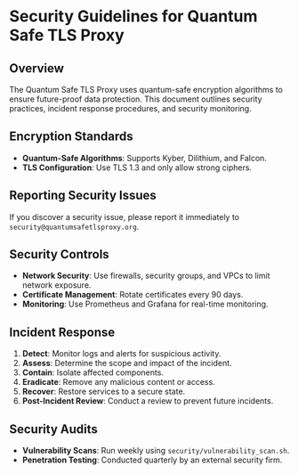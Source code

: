 # Security Guidelines for Quantum Safe TLS Proxy

## Overview
The Quantum Safe TLS Proxy uses quantum-safe encryption algorithms to ensure future-proof data protection. This document outlines security practices, incident response procedures, and security monitoring.

## Encryption Standards
- **Quantum-Safe Algorithms**: Supports Kyber, Dilithium, and Falcon.
- **TLS Configuration**: Use TLS 1.3 and only allow strong ciphers.

## Reporting Security Issues
If you discover a security issue, please report it immediately to `security@quantumsafetlsproxy.org`.

## Security Controls
- **Network Security**: Use firewalls, security groups, and VPCs to limit network exposure.
- **Certificate Management**: Rotate certificates every 90 days.
- **Monitoring**: Use Prometheus and Grafana for real-time monitoring.

## Incident Response
1. **Detect**: Monitor logs and alerts for suspicious activity.
2. **Assess**: Determine the scope and impact of the incident.
3. **Contain**: Isolate affected components.
4. **Eradicate**: Remove any malicious content or access.
5. **Recover**: Restore services to a secure state.
6. **Post-Incident Review**: Conduct a review to prevent future incidents.

## Security Audits
- **Vulnerability Scans**: Run weekly using `security/vulnerability_scan.sh`.
- **Penetration Testing**: Conducted quarterly by an external security firm.
